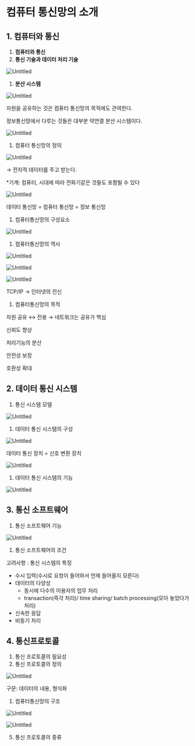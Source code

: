 # 컴퓨터 통신망의 소개

## 1. 컴퓨터와 통신

1. **컴퓨터와 통신**
2. **통신 기술과 데이터 처리 기술**

![Untitled](https://prod-files-secure.s3.us-west-2.amazonaws.com/843dea1e-9ee5-4660-b7d5-c49f782187cc/8d2849d1-3608-49cc-b04c-291061705158/Untitled.png)

1. **분산 시스템**

![Untitled](https://prod-files-secure.s3.us-west-2.amazonaws.com/843dea1e-9ee5-4660-b7d5-c49f782187cc/c59b4956-0121-4944-a293-1928f614af3a/Untitled.png)

자원을 공유하는 것은 컴퓨터 통신망의 목적에도 관여한다. 

정보통신망에서 다루는 것들은 대부분 약연결 분산 시스템이다.

![Untitled](https://prod-files-secure.s3.us-west-2.amazonaws.com/843dea1e-9ee5-4660-b7d5-c49f782187cc/06ca2940-4c95-4669-9efa-8b640b9bf0a1/Untitled.png)

1. 컴퓨터 통신망의 정의

![Untitled](https://prod-files-secure.s3.us-west-2.amazonaws.com/843dea1e-9ee5-4660-b7d5-c49f782187cc/57a14c00-08d5-4934-a742-c94c324fea3e/Untitled.png)

→ 전자적 데이터를 주고 받는다.

*기계: 컴퓨터, 시대에 따라 전화기같은 것들도 포함될 수 있다

![Untitled](https://prod-files-secure.s3.us-west-2.amazonaws.com/843dea1e-9ee5-4660-b7d5-c49f782187cc/82044867-73af-493c-b28d-94bc93e7d259/Untitled.png)

데이터 통신망 = 컴퓨터 통신망 = 정보 통신망

1. 컴퓨터통신망의 구성요소

![Untitled](https://prod-files-secure.s3.us-west-2.amazonaws.com/843dea1e-9ee5-4660-b7d5-c49f782187cc/ba012d17-8373-4a10-94d8-666948207568/Untitled.png)

1. 컴퓨터통신망의 역사

![Untitled](https://prod-files-secure.s3.us-west-2.amazonaws.com/843dea1e-9ee5-4660-b7d5-c49f782187cc/52861fc5-69b3-4850-9f40-a094849e3019/Untitled.png)

![Untitled](https://prod-files-secure.s3.us-west-2.amazonaws.com/843dea1e-9ee5-4660-b7d5-c49f782187cc/77485815-abe1-4188-9705-98e997c9ff22/Untitled.png)

![Untitled](https://prod-files-secure.s3.us-west-2.amazonaws.com/843dea1e-9ee5-4660-b7d5-c49f782187cc/43e11026-724a-4492-a990-a368e35cb2ac/Untitled.png)

TCP/IP → 인터넷의 전신

1. 컴퓨터통신망의 목적

자원 공유 ↔ 전용 → 네트워크는 공유가 핵심

신뢰도 향상

처리기능의 분산

안전성 보장

호환성 확대

## 2. 데이터 통신 시스템

1. 통신 시스템 모델

![Untitled](https://prod-files-secure.s3.us-west-2.amazonaws.com/843dea1e-9ee5-4660-b7d5-c49f782187cc/4f3aa20d-54d7-4fc8-8b42-0f8882f9505c/Untitled.png)

1. 데이터 통신 시스템의 구성

![Untitled](https://prod-files-secure.s3.us-west-2.amazonaws.com/843dea1e-9ee5-4660-b7d5-c49f782187cc/efff4af7-c577-413e-ba72-caf39b07ce28/Untitled.png)

데이터 통신 장치 = 신호 변환 장치

![Untitled](https://prod-files-secure.s3.us-west-2.amazonaws.com/843dea1e-9ee5-4660-b7d5-c49f782187cc/31561ed1-643c-4897-91bf-2314de0a3593/Untitled.png)

1. 데이터 통신 시스템의 기능

![Untitled](https://prod-files-secure.s3.us-west-2.amazonaws.com/843dea1e-9ee5-4660-b7d5-c49f782187cc/8d3e4df2-c845-45f6-9610-dde69cc61bd1/Untitled.png)

## 3. 통신 소프트웨어

1. 통신 소프트웨어 기능

![Untitled](https://prod-files-secure.s3.us-west-2.amazonaws.com/843dea1e-9ee5-4660-b7d5-c49f782187cc/4592bb2c-283c-4517-a699-cfd69abc7283/Untitled.png)

1. 통신 소프트웨어의 조건

고려사항 : 통신 시스템의 특징

- 수시 입력(수시로 요청이 들어와서 언제 들어올지 모른다)
- 데이터의 다양성
    - 동시에 다수의 이용자의 업무 처리
    - transaction(즉각 처리)/ time sharing/ batch processing(모아 놓았다가 처리)
- 신속한 응답
- 비동기 처리

## 4. 통신프로토콜

1. 통신 프로토콜의 필요성
2. 통신 프로토콜의 정의

![Untitled](https://prod-files-secure.s3.us-west-2.amazonaws.com/843dea1e-9ee5-4660-b7d5-c49f782187cc/92a3ff2f-5183-4e9f-951c-6a3bf74cf295/Untitled.png)

구문: 데이터의 내용, 형식화

1. 컴퓨터통신망의 구조

![Untitled](https://prod-files-secure.s3.us-west-2.amazonaws.com/843dea1e-9ee5-4660-b7d5-c49f782187cc/b0a008c3-81fe-47ac-8d38-d8cc44b9ce01/Untitled.png)

![Untitled](https://prod-files-secure.s3.us-west-2.amazonaws.com/843dea1e-9ee5-4660-b7d5-c49f782187cc/76f70f9c-98e2-408f-9efa-ce7f6b37ba0e/Untitled.png)

5. 통신 프로토콜의 종류